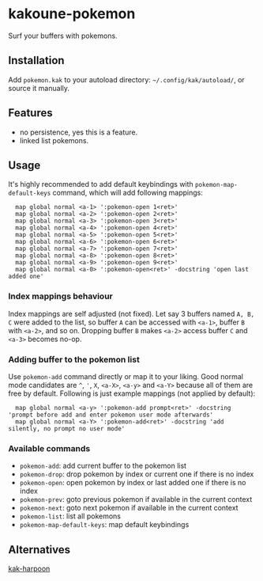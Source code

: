 # kakoune-pokemon

Surf your buffers with pokemons.

## Installation

Add `pokemon.kak` to your autoload directory: `~/.config/kak/autoload/`, or source it manually.

## Features

- no persistence, yes this is a feature.
- linked list pokemons.

## Usage

It's highly recommended to add default keybindings with `pokemon-map-default-keys` command, which will add following mappings:

```
  map global normal <a-1> ':pokemon-open 1<ret>'
  map global normal <a-2> ':pokemon-open 2<ret>'
  map global normal <a-3> ':pokemon-open 3<ret>'
  map global normal <a-4> ':pokemon-open 4<ret>'
  map global normal <a-5> ':pokemon-open 5<ret>'
  map global normal <a-6> ':pokemon-open 6<ret>'
  map global normal <a-7> ':pokemon-open 7<ret>'
  map global normal <a-8> ':pokemon-open 8<ret>'
  map global normal <a-9> ':pokemon-open 9<ret>'
  map global normal <a-0> ':pokemon-open<ret>' -docstring 'open last added one'
```

### Index mappings behaviour

Index mappings are self adjusted (not fixed). Let say 3 buffers named `A, B, C` were added to the list, so buffer `A` can be accessed with `<a-1>`, buffer `B` with `<a-2>`, and so on. Dropping buffer `B` makes `<a-2>` access buffer `C` and `<a-3>` becomes no-op.

### Adding buffer to the pokemon list

Use `pokemon-add` command directly or map it to your liking. Good normal mode candidates are `^`, `'`, `X`, `<a-X>`, `<a-y>` and `<a-Y>` because all of them are free by default. Following is just example mappings (not applied by default):

```
  map global normal <a-y> ':pokemon-add prompt<ret>' -docstring 'prompt before add and enter pokemon user mode afterwards'
  map global normal <a-Y> ':pokemon-add<ret>' -docstring 'add silently, no prompt no user mode'
```

### Available commands

- `pokemon-add`: add current buffer to the pokemon list
- `pokemon-drop`: drop pokemon by index or current one if there is no index
- `pokemon-open`: open pokemon by index or last added one if there is no index
- `pokemon-prev`: goto previous pokemon if available in the current context
- `pokemon-next`: goto next pokemon if available in the current context
- `pokemon-list`: list all pokemons
- `pokemon-map-default-keys`: map default keybindings

## Alternatives

[kak-harpoon](https://github.com/raiguard/kak-harpoon)
